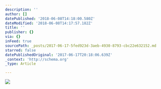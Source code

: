 ```yaml
---
description: ''
author: []
datePublished: '2018-06-08T14:18:00.580Z'
dateModified: '2018-06-08T14:17:57.182Z'
title: ''
publisher: {}
via: {}
inFeed: true
sourcePath: _posts/2017-06-17-5fed923d-3aeb-4930-8793-cbc22e632152.md
starred: false
datePublishedOriginal: '2017-06-17T20:18:06.639Z'
_context: 'http://schema.org'
_type: Article

---
```

![](https://the-grid-user-content.s3-us-west-2.amazonaws.com/c64d333d-d236-4caa-9967-a4d4433c5df9.jpg)